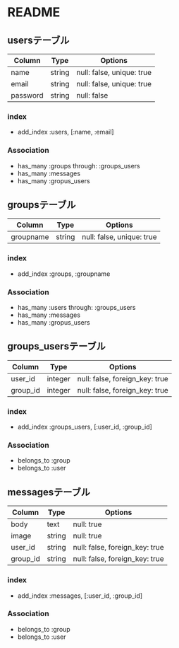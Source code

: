 # README

## usersテーブル

|Column|Type|Options|
|------|----|-------|
|name|string|null: false, unique: true|
|email|string|null: false, unique: true|
|password|string|null: false|

### index
- add_index :users, [:name, :email]

### Association
- has_many :groups through: :groups_users
- has_many :messages
- has_many :gropus_users

## groupsテーブル

|Column|Type|Options|
|------|----|-------|
|groupname|string|null: false, unique: true|

### index
- add_index :groups, :groupname

### Association
- has_many :users through: :groups_users
- has_many :messages
- has_many :gropus_users

## groups_usersテーブル

|Column|Type|Options|
|------|----|-------|
|user_id|integer|null: false, foreign_key: true|
|group_id|integer|null: false, foreign_key: true|

### index
- add_index :groups_users, [:user_id, :group_id]

### Association
- belongs_to :group
- belongs_to :user

## messagesテーブル

|Column|Type|Options|
|------|----|-------|
|body|text|null: true|
|image|string|null: true|
|user_id|string|null: false, foreign_key: true|
|group_id|string|null: false, foreign_key: true|

### index
- add_index :messages, [:user_id, :group_id]

### Association
- belongs_to :group
- belongs_to :user